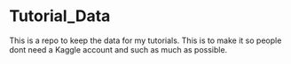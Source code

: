 # Tutorial_Data
This is a repo to keep the data for my tutorials. This is to make it so people dont need a Kaggle account and such as much as possible. 
